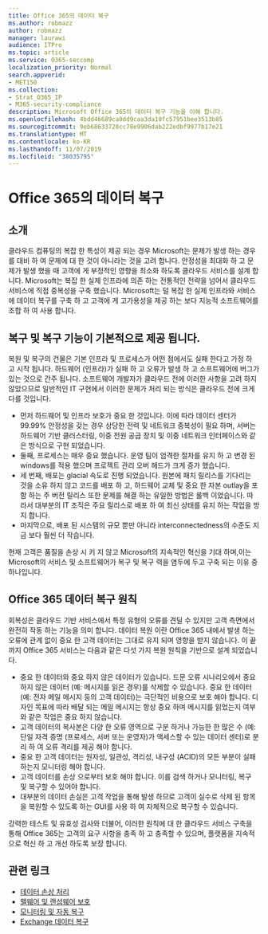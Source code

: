 ```yaml
---
title: Office 365의 데이터 복구
ms.author: robmazz
author: robmazz
manager: laurawi
audience: ITPro
ms.topic: article
ms.service: O365-seccomp
localization_priority: Normal
search.appverid:
- MET150
ms.collection:
- Strat_O365_IP
- M365-security-compliance
description: Microsoft Office 365의 데이터 복구 기능을 이해 합니다.
ms.openlocfilehash: 4bdd46689ca0dd9caa3da10fc57951bee3513b85
ms.sourcegitcommit: 9eb68633728cc78e9906dab222edbf9977b17e21
ms.translationtype: MT
ms.contentlocale: ko-KR
ms.lasthandoff: 11/07/2019
ms.locfileid: "38035795"
---
```

# <a name="data-resiliency-in-office-365"></a>Office 365의 데이터 복구

## <a name="introduction"></a>소개

클라우드 컴퓨팅의 복잡 한 특성이 제공 되는 경우 Microsoft는 문제가 발생 하는 경우를 대비 하 여 문제에 대 한 것이 아니라는 것을 고려 합니다. 안정성을 최대화 하 고 문제가 발생 했을 때 고객에 게 부정적인 영향을 최소화 하도록 클라우드 서비스를 설계 합니다. Microsoft는 복잡 한 실제 인프라에 의존 하는 전통적인 전략을 넘어서 클라우드 서비스에 직접 중복성을 구축 했습니다. Microsoft는 덜 복잡 한 실제 인프라와 서비스에 데이터 복구를 구축 하 고 고객에 게 고가용성을 제공 하는 보다 지능적 소프트웨어를 조합 하 여 사용 합니다. 

## <a name="resiliency-and-recoverability-are-built-in"></a>복구 및 복구 기능이 기본적으로 제공 됩니다. 

복원 및 복구의 건물은 기본 인프라 및 프로세스가 어떤 점에서도 실패 한다고 가정 하 고 시작 됩니다. 하드웨어 (인프라)가 실패 하 고 오류가 발생 하 고 소프트웨어에 버그가 있는 것으로 간주 됩니다. 소프트웨어 개발자가 클라우드 전에 이러한 사항을 고려 하지 않았으므로 일반적인 IT 구현에서 이러한 문제가 처리 되는 방식은 클라우드 전에 크게 다를 것입니다.

- 먼저 하드웨어 및 인프라 보호가 중요 한 것입니다. 이에 따라 데이터 센터가 99.99% 안정성을 갖는 경우 상당한 전력 및 네트워크 중복성이 필요 하며, 서버는 하드웨어 기반 클러스터링, 이중 전원 공급 장치 및 이중 네트워크 인터페이스와 같은 방식으로 구현 되었습니다. 
- 둘째, 프로세스는 매우 중요 했습니다. 운영 팀이 엄격한 절차를 유지 하 고 변경 된 windows를 적용 했으며 프로젝트 관리 오버 헤드가 크게 증가 했습니다. 
- 세 번째, 배포는 glacial 속도로 진행 되었습니다. 원본에 패치 릴리스를 기다리는 것을 소유 하지 않고 코드를 배포 하 고, 하드웨어 교체 및 중요 한 자본 outlay을 포함 하는 주 버전 릴리스 또한 문제를 해결 하는 유일한 방법은 롤백 이었습니다. 따라서 대부분의 IT 조직은 주요 릴리스로 배포 하 여 최신 상태를 유지 하는 작업을 방지 합니다. 
- 마지막으로, 배포 된 시스템의 규모 뿐만 아니라 interconnectedness의 수준도 지금 보다 훨씬 더 작습니다. 

현재 고객은 품질을 손상 시 키 지 않고 Microsoft의 지속적인 혁신을 기대 하며,이는 Microsoft의 서비스 및 소프트웨어가 복구 및 복구 력을 염두에 두고 구축 되는 이유 중 하나입니다. 

## <a name="office-365-data-resiliency-principles"></a>Office 365 데이터 복구 원칙

회복성은 클라우드 기반 서비스에서 특정 유형의 오류를 견딜 수 있지만 고객 측면에서 완전히 작동 하는 기능을 의미 합니다. 데이터 복원 이란 Office 365 내에서 발생 하는 오류에 관계 없이 중요 한 고객 데이터는 그대로 유지 되며 영향을 받지 않습니다. 이 끝까지 Office 365 서비스는 다음과 같은 다섯 가지 복원 원칙을 기반으로 설계 되었습니다.

- 중요 한 데이터와 중요 하지 않은 데이터가 있습니다. 드문 오류 시나리오에서 중요 하지 않은 데이터 (예: 메시지를 읽은 경우)를 삭제할 수 있습니다. 중요 한 데이터 (예: 전자 메일 메시지 등의 고객 데이터)는 극단적인 비용으로 보호 해야 합니다. 디자인 목표에 따라 배달 되는 메일 메시지는 항상 중요 하며 메시지를 읽었는지 여부와 같은 작업은 중요 하지 않습니다. 
- 고객 데이터의 복사본은 다양 한 오류 영역으로 구분 하거나 가능한 한 많은 수 (예: 단일 자격 증명 (프로세스, 서버 또는 운영자)가 액세스할 수 있는 데이터 센터)로 분리 하 여 오류 격리를 제공 해야 합니다. 
- 중요 한 고객 데이터는 원자성, 일관성, 격리성, 내구성 (ACID)의 모든 부분이 실패 하는지 모니터링 해야 합니다. 
- 고객 데이터를 손상 으로부터 보호 해야 합니다. 이를 검색 하거나 모니터링, 복구 및 복구할 수 있어야 합니다. 
- 대부분의 데이터 손실은 고객 작업을 통해 발생 하므로 고객이 실수로 삭제 된 항목을 복원할 수 있도록 하는 GUI를 사용 하 여 자체적으로 복구할 수 있습니다. 
 
강력한 테스트 및 유효성 검사와 더불어, 이러한 원칙에 대 한 클라우드 서비스 구축을 통해 Office 365는 고객의 요구 사항을 충족 하 고 충족할 수 있으며, 플랫폼을 지속적으로 혁신 하 고 개선 하도록 보장 합니다. 

## <a name="related-links"></a>관련 링크

- [데이터 손상 처리](office-365-dealing-with-data-corruption.md)
- [맬웨어 및 랜섬웨어 보호](office-365-malware-and-ransomware-protection.md)
- [모니터링 및 자동 복구](office-365-monitoring-and-self-healing.md)
- [Exchange 데이터 복구](office-365-exchange-data-resiliency.md)